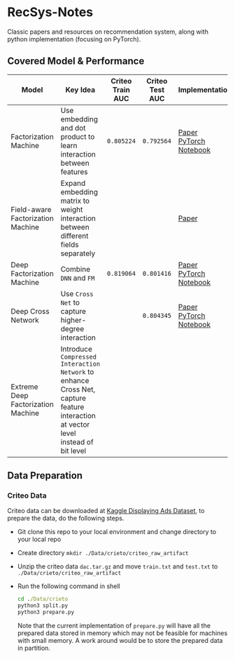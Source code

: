 # RecSys-Notes

Classic papers and resources on recommendation system, along with python implementation (focusing on PyTorch).

## Covered Model & Performance

Model | Key Idea | Criteo Train AUC | Criteo Test AUC | Implementation
--- | --- | --- | --- | ---
Factorization Machine | Use embedding and dot product to learn interaction between features | `0.805224` | `0.792564` | [Paper](https://github.com/ywu94/RecSys-Notes/blob/master/Papers/Factorization%20Machine.pdf)<br/>[PyTorch](https://github.com/ywu94/RecSys-Notes/blob/master/Implementations/FM_BinClf_Torch.py)<br/>[Notebook](https://github.com/ywu94/RecSys-Notes/blob/master/Notebooks/%5BTorch-FM%5DFactorization_Machine_for_Binary_Classification.ipynb) 
Field-aware Factorization Machine | Expand embedding matrix to weight interaction between different fields separately | | | [Paper](https://github.com/ywu94/RecSys-Notes/blob/master/Papers/Field-aware%20Factorization%20Machine.pdf)
Deep Factorization Machine | Combine `DNN` and `FM` | `0.819064` | `0.801416` | [Paper](https://github.com/ywu94/RecSys-Notes/blob/master/Papers/DeepFM-%20A%20Factorization-Machine%20based%20Neural%20Network%20for%20CTR%20Prediction.pdf)<br/>[PyTorch](https://github.com/ywu94/RecSys-Notes/blob/master/Implementations/DeepFM_BinClf_Torch.py)<br/>[Notebook](https://github.com/ywu94/RecSys-Notes/blob/master/Notebooks/%5BTorch-DeepFM%5DDeepFM_for_Binary_Classification.ipynb)
Deep Cross Network | Use `Cross Net` to capture higher-degree interaction | | `0.804345` | [Paper](https://github.com/ywu94/RecSys-Notes/blob/master/Papers/Deep%20%26%20Cross%20Network%20for%20Ads%20Click%20Prediction.pdf)<br/>[PyTorch](https://github.com/ywu94/RecSys-Notes/blob/master/Implementations/DCN_BinClf_Torch.py)<br/>[Notebook](https://github.com/ywu94/RecSys-Notes/blob/master/Notebooks/%5BTorch-DCN%5DDCN_for_Binary_Classification.ipynb)
Extreme Deep Factorization Machine | Introduce `Compressed Interaction Network` to enhance Cross Net, capture feature interaction at vector level instead of bit level | | | 

## Data Preparation

### Criteo Data

Criteo data can be downloaded at [Kaggle Displaying Ads Dataset](http://labs.criteo.com/2014/02/download-kaggle-display-advertising-challenge-dataset/), to prepare the data, do the following steps.

* Git clone this repo to your local environment and change directory to your local repo

* Create directory `mkdir ./Data/crieto/criteo_raw_artifact`

* Unzip the criteo data `dac.tar.gz` and move `train.txt` and `test.txt` to `./Data/crieto/criteo_raw_artifact`

* Run the following command in shell

   ```bat
   cd ./Data/crieto
   python3 split.py
   python3 prepare.py
   ```
   
   Note that the current implementation of `prepare.py` will have all the prepared data stored in memory which may not be feasible for machines with small memory. A work around would be to store the prepared data in partition.

